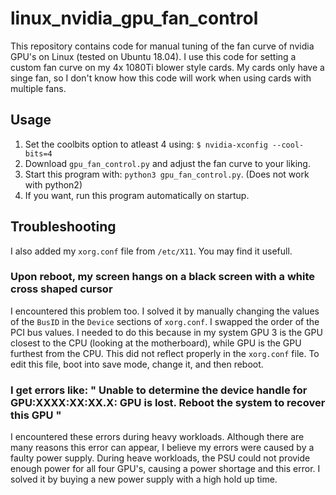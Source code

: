 # linux_nvidia_gpu_fan_control
This repository contains code for manual tuning of the fan curve of nvidia GPU's on Linux (tested on Ubuntu 18.04). I use this code for setting a custom fan curve on my 4x 1080Ti blower style cards. My cards only have a singe fan, so I don't know how this code will work when using cards with multiple fans. 

## Usage
1. Set the coolbits option to atleast 4 using: `$ nvidia-xconfig --cool-bits=4`
2. Download `gpu_fan_control.py` and adjust the fan curve to your liking. 
3. Start this program with: `python3 gpu_fan_control.py`. (Does not work with python2)
3. If you want, run this program automatically on startup. 

## Troubleshooting
I also added my `xorg.conf` file from `/etc/X11`. You may find it usefull. 

### Upon reboot, my screen hangs on a black screen with a white cross shaped cursor
I encountered this problem too. I solved it by manually changing the values of the `BusID` in the `Device` sections of `xorg.conf`. I swapped the order of the PCI bus values. I needed to do this because in my system GPU 3 is the GPU closest to the CPU (looking at the motherboard), while GPU is the GPU furthest from the CPU. This did not reflect properly in the `xorg.conf` file. To edit this file, boot into save mode, change it, and then reboot.

### I get errors like: " Unable to determine the device handle for GPU:XXXX:XX:XX.X: GPU is lost. Reboot the system to recover this GPU "
I encountered these errors during heavy workloads. Although there are many reasons this error can appear, I believe my errors were caused by a faulty power supply. During heave workloads, the PSU could not provide enough power for all four GPU's, causing a power shortage and this error. I solved it by buying a new power supply with a high hold up time. 
